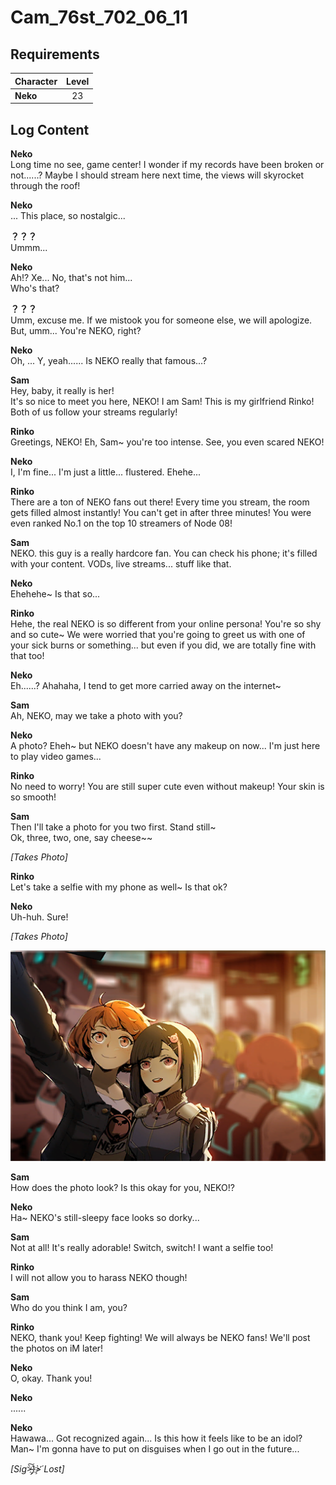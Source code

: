 # Cam_76st_702_06_11
## Requirements
|Character|Level|
|---------|:---:|
|**Neko** | 23  |

## Log Content
**Neko**<br>
Long time no see, game center! I wonder if my records have been broken or not......? Maybe I should stream here next time, the views will skyrocket through the roof!

**Neko**<br>
... This place, so nostalgic...

**？？？**<br>
Ummm...

**Neko**<br>
Ah!? Xe... No, that's not him...<br>
Who's that?

**？？？**<br>
Umm, excuse me. If we mistook you for someone else, we will apologize. But, umm... You're NEKO, right? 

**Neko**<br>
Oh, ... Y, yeah...... Is NEKO really that famous...?

**Sam**<br>
Hey, baby, it really is her!<br>
It's so nice to meet you here, NEKO! I am Sam! This is my girlfriend Rinko! Both of us follow your streams regularly!

**Rinko**<br>
Greetings, NEKO! Eh, Sam\~ you're too intense. See, you even scared NEKO!

**Neko**<br>
I, I'm fine... I'm just a little... flustered. Ehehe...

**Rinko**<br>
There are a ton of NEKO fans out there! Every time you stream, the room gets filled almost instantly! You can't get in after three minutes! You were even ranked No.1 on the top 10 streamers of Node 08!

**Sam**<br>
NEKO. this guy is a really hardcore fan. You can check his phone; it's filled with your content. VODs, live streams... stuff like that.

**Neko**<br>
Ehehehe\~ Is that so...

**Rinko**<br>
Hehe, the real NEKO is so different from your online persona! You're so shy and so cute\~ We were worried that you're going to greet us with one of your sick burns or something... but even if you did, we are totally fine with that too!

**Neko**<br>
Eh......? Ahahaha, I tend to get more carried away on the internet\~

**Sam**<br>
Ah, NEKO, may we take a photo with you?

**Neko**<br>
A photo? Eheh\~ but NEKO doesn't have any makeup on now... I'm just here to play video games...

**Rinko**<br>
No need to worry! You are still super cute even without makeup! Your skin is so smooth!

**Sam**<br>
Then I'll take a photo for you two first. Stand still\~<br>
Ok, three, two, one, say cheese\~\~

*\[Takes Photo\]*

**Rinko**<br>
Let's take a selfie with my phone as well\~ Is that ok?

**Neko**<br>
Uh\-huh. Sure!

*\[Takes Photo\]*

![naos2901.png](./attachments/naos2901.png)

**Sam**<br>
How does the photo look? Is this okay for you, NEKO!?

**Neko**<br>
Ha\~ NEKO's still\-sleepy face looks so dorky...

**Sam**<br>
Not at all! It's really adorable! Switch, switch! I want a selfie too!

**Rinko**<br>
I will not allow you to harass NEKO though!

**Sam**<br>
Who do you think I am, you?

**Rinko**<br>
NEKO, thank you! Keep fighting! We will always be NEKO fans! We'll post the photos on iM later!

**Neko**<br>
O, okay. Thank you!

**Neko**<br>
......

**Neko**<br>
Hawawa... Got recognized again... Is this how it feels like to be an idol? Man\~ I'm gonna have to put on disguises when I go out in the future...

*[Sig>̵̧̀͘͠}̧̀̕҉>̛́ Lost]*